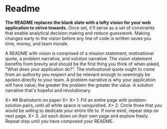 # Readme



**The README replaces the blank slate with a lofty vision for your web application to strive towards.** Once set, it'll serve as a set of constraints that enable analytical decision making and reduce guesswork. Making changes early to the vision before any line of code is written saves you time, money, and team morale.

A README with vision is comprised of a mission statement, motivational quote, a problem narrative, and solution narrative. The vision statement benefits from brevity and should be the first thing you think of when asked, "What does your application do?". The motivational quote ought to come from an authority you respect and be relevant enough to seemingly be spoken directly to your team. A problem narrative is why your application will have value; the greater the problem the greater the value. A solution narrative that's hopeful and revolutionary.

X> ## Brainstorm on paper
X>
X> 1. Fill an entire page with problem-solution pairs, until all white space is vanquished.
X> 2. Circle three that you would be willing to dedicate your entire life to. If none exist, repeat step on next page.
X> 3. Jot each down on their own page and explore freely. Repeat step until you have composed your README.
